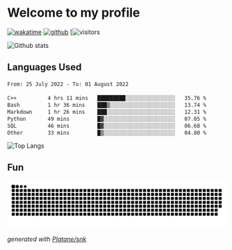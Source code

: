 # Welcome to my profile

[![wakatime](https://wakatime.com/badge/user/82c377cd-a54c-404c-b7df-177b313ca539.svg)](https://wakatime.com/@82c377cd-a54c-404c-b7df-177b313ca539)
[![github](https://img.shields.io/github/followers/xinthose?logo=github&style=plastic)](https://github.com/alanhamlett?tab=followers)
[![visitors](https://visitor-badge.glitch.me/badge?page_id=xinthose&left_color=green&right_color=red)

![Github stats](https://github-readme-stats.vercel.app/api?username=xinthose&show_icons=true&theme=radical&count_private=true)

## Languages Used

<!--START_SECTION:waka-->

```text
From: 25 July 2022 - To: 01 August 2022

C++          4 hrs 11 mins   █████████░░░░░░░░░░░░░░░░   35.76 %
Bash         1 hr 36 mins    ███▒░░░░░░░░░░░░░░░░░░░░░   13.74 %
Markdown     1 hr 26 mins    ███░░░░░░░░░░░░░░░░░░░░░░   12.31 %
Python       49 mins         █▓░░░░░░░░░░░░░░░░░░░░░░░   07.05 %
SQL          46 mins         █▓░░░░░░░░░░░░░░░░░░░░░░░   06.68 %
Other        33 mins         █▒░░░░░░░░░░░░░░░░░░░░░░░   04.80 %
```

<!--END_SECTION:waka-->

![Top Langs](https://github-readme-stats.vercel.app/api/top-langs/?username=xinthose)

## Fun
![github contribution grid snake animation](https://raw.githubusercontent.com/xinthose/xinthose/output/github-contribution-grid-snake.svg)

_generated with [Platane/snk](https://github.com/Platane/snk)_
